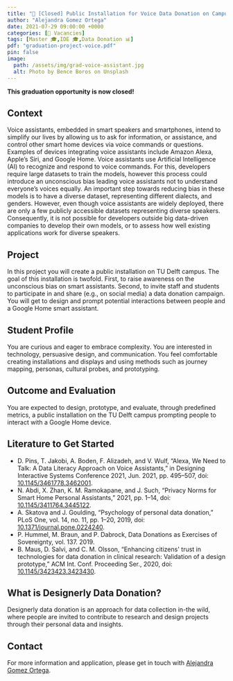```yaml
---
title: "🚩 [Closed] Public Installation for Voice Data Donation on Campus"
author: "Alejandra Gomez Ortega"
date: 2021-07-29 09:00:00 +0000
categories: [🚩 Vacancies]
tags: [Master 🎓,IDE 🎓,Data Donation 📊]
pdf: "graduation-project-voice.pdf"
pin: false
image:
  path: /assets/img/grad-voice-assistant.jpg
  alt: Photo by Bence Boros on Unsplash
---
```


**This graduation opportunity is now closed!**

## Context

Voice assistants, embedded in smart speakers and smartphones, intend to simplify our lives by allowing us to ask for information, or assistance, and control other smart home devices via voice commands or questions. Examples of devices integrating voice assistants include Amazon Alexa, Apple’s Siri, and Google Home. Voice assistants use Artificial Intelligence (AI) to recognize and respond to voice commands. For this, developers require large datasets to train the models, however this process could introduce an unconscious bias leading voice assistants not to understand everyone’s voices equally. An important step towards reducing bias in these models is to have a diverse dataset, representing different dialects, and genders. However, even though voice assistants are widely deployed, there are only a few publicly accessible datasets representing diverse speakers. Consequently, it is not possible for developers outside big data-driven companies to develop their own models, or to assess how well existing applications work for diverse speakers. 

## Project

In this project you will create a public installation on TU Delft campus. The goal of this installation is twofold. First, to raise awareness on the unconscious bias on smart assistants. Second, to invite staff and students to participate in and share (e.g., on social media) a data donation campaign. You will get to design and prompt potential interactions between people and a Google Home smart assistant.

## Student Profile

You are curious and eager to embrace complexity. You are interested in technology, persuasive design, and communication. You feel comfortable creating installations and displays and using methods such as journey mapping, personas, cultural probes, and prototyping.

## Outcome and Evaluation

You are expected to design, prototype, and evaluate, through predefined metrics, a public installation on the TU Delft campus prompting people to interact with a Google Home device. 

## Literature to Get Started

* D. Pins, T. Jakobi, A. Boden, F. Alizadeh, and V. Wulf, “Alexa, We Need to Talk: A Data Literacy Approach on Voice Assistants,” in Designing Interactive Systems Conference 2021, Jun. 2021, pp. 495–507, doi: [10.1145/3461778.3462001](https://doi.org/10.1145/3461778.3462001).
* N. Abdi, X. Zhan, K. M. Ramokapane, and J. Such, “Privacy Norms for Smart Home Personal Assistants,” 2021, pp. 1–14, doi: [10.1145/3411764.3445122](https://doi.org/10.1145/3411764.3445122).
* A. Skatova and J. Goulding, “Psychology of personal data donation,” PLoS One, vol. 14, no. 11, pp. 1–20, 2019, doi: [10.1371/journal.pone.0224240](https://doi.org/10.1371/journal.pone.0224240).
* P. Hummel, M. Braun, and P. Dabrock, Data Donations as Exercises of Sovereignty, vol. 137. 2019.
* B. Maus, D. Salvi, and C. M. Olsson, “Enhancing citizens' trust in technologies for data donation in clinical research: Validation of a design prototype,” ACM Int. Conf. Proceeding Ser., 2020, doi: [10.1145/3423423.3423430](https://doi.org/10.1145/3423423.3423430).

## What is Designerly Data Donation?
Designerly data donation is an approach for data collection in-the wild, where people are invited to contribute to research and design projects through their personal data and insights. 

## Contact

For more information and application, please get in touch with [Alejandra Gomez Ortega](mailto:A.GomezOrtega@tudelft.nl).
